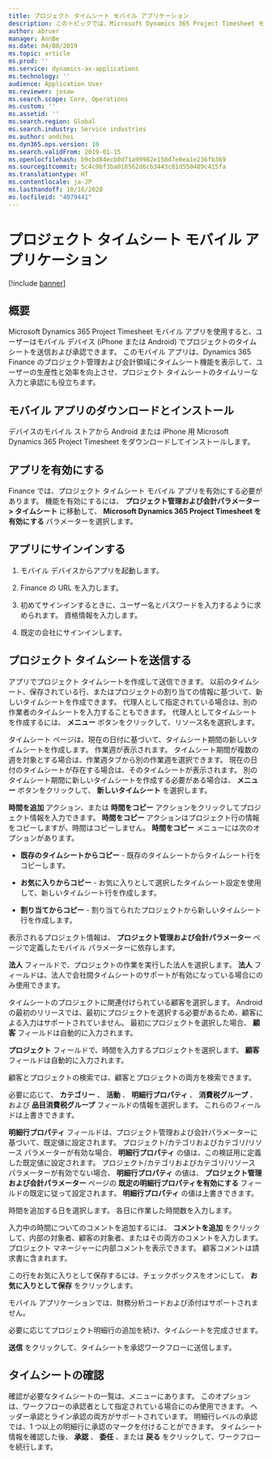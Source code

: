 ```yaml
---
title: プロジェクト タイムシート モバイル アプリケーション
description: このトピックでは、Microsoft Dynamics 365 Project Timesheet モバイル アプリケーションについて説明します。 プロジェクト タイムシート モバイル アプリを使用すると、ユーザーはモバイル デバイスでプロジェクトのタイムシートを送信および承認できます。
author: abruer
manager: AnnBe
ms.date: 04/08/2019
ms.topic: article
ms.prod: ''
ms.service: dynamics-ax-applications
ms.technology: ''
audience: Application User
ms.reviewer: josaw
ms.search.scope: Core, Operations
ms.custom: ''
ms.assetid: ''
ms.search.region: Global
ms.search.industry: Service industries
ms.author: andchoi
ms.dyn365.ops.version: 10
ms.search.validFrom: 2019-01-15
ms.openlocfilehash: b9cbd84ecb0d71a99982e158d7e0ea1e236fb369
ms.sourcegitcommit: 5c4c9bf3ba018562d6cb3443c01d550489c415fa
ms.translationtype: HT
ms.contentlocale: ja-JP
ms.lasthandoff: 10/16/2020
ms.locfileid: "4079441"
---
```

# <a name="project-timesheet-mobile-application"></a>プロジェクト タイムシート モバイル アプリケーション

[!include [banner](../includes/banner.md)]

## <a name="overview"></a>概要

Microsoft Dynamics 365 Project Timesheet モバイル アプリを使用すると、ユーザーはモバイル デバイス (iPhone または Android) でプロジェクトのタイムシートを送信および承認できます。 このモバイル アプリは、Dynamics 365 Finance のプロジェクト管理および会計領域にタイムシート機能を表示して、ユーザーの生産性と効率を向上させ、プロジェクト タイムシートのタイムリーな入力と承認にも役立ちます。

## <a name="download-and-install-the-mobile-app"></a>モバイル アプリのダウンロードとインストール

デバイスのモバイル ストアから Android または iPhone 用 Microsoft Dynamics 365 Project Timesheet をダウンロードしてインストールします。

## <a name="enable-the-app"></a>アプリを有効にする 

Finance では、プロジェクト タイムシート モバイル アプリを有効にする必要があります。 機能を有効にするには、 **プロジェクト管理および会計パラメーター \> タイムシート** に移動して、 **Microsoft Dynamics 365 Project Timesheet を有効にする** パラメーターを選択します。

## <a name="sign-in-to-the-app"></a>アプリにサインインする

1.  モバイル デバイスからアプリを起動します。

2.  Finance の URL を入力します。

3.  初めてサインインするときに、ユーザー名とパスワードを入力するように求められます。 資格情報を入力します。

4.  既定の会社にサインインします。

## <a name="submit-a-project-timesheet"></a>プロジェクト タイムシートを送信する

アプリでプロジェクト タイムシートを作成して送信できます。 以前のタイムシート、保存されている行、またはプロジェクトの割り当ての情報に基づいて、新しいタイムシートを作成できます。 代理人として指定されている場合は、別の作業者のタイムシートを入力することもできます。 代理人としてタイムシートを作成するには、 **メニュー** ボタンをクリックして、リソース名を選択します。

タイムシート ページは、現在の日付に基づいて、タイムシート期間の新しいタイムシートを作成します。 作業週が表示されます。 タイムシート期間が複数の週を対象とする場合は、作業週タブから別の作業週を選択できます。
現在の日付のタイムシートが存在する場合は、そのタイムシートが表示されます。 別のタイムシート期間に新しいタイムシートを作成する必要がある場合は、 **メニュー** ボタンをクリックして、 **新しいタイムシート** を選択します。

**時間を追加** アクション、または **時間をコピー** アクションをクリックしてプロジェクト情報を入力できます。 **時間をコピー** アクションはプロジェクト行の情報をコピーしますが、時間はコピーしません。 **時間をコピー** メニューには次のオプションがあります。

- **既存のタイムシートからコピー** - 既存のタイムシートからタイムシート行をコピーします。

- **お気に入りからコピー** - お気に入りとして選択したタイムシート設定を使用して、新しいタイムシート行を作成します。

- **割り当てからコピー** - 割り当てられたプロジェクトから新しいタイムシート行を作成します。

表示されるプロジェクト情報は、 **プロジェクト管理および会計パラメーター** ページで定義したモバイル パラメーターに依存します。

**法人** フィールドで、プロジェクトの作業を実行した法人を選択します。 **法人** フィールドは、法人で会社間タイムシートのサポートが有効になっている場合にのみ使用できます。

タイムシートのプロジェクトに関連付けられている顧客を選択します。 Android の最初のリリースでは、最初にプロジェクトを選択する必要があるため、顧客による入力はサポートされていません。 最初にプロジェクトを選択した場合、 **顧客** フィールドは自動的に入力されます。

**プロジェクト** フィールドで、時間を入力するプロジェクトを選択します。 **顧客** フィールドは自動的に入力されます。

顧客とプロジェクトの検索では、顧客とプロジェクトの両方を検索できます。

必要に応じて、 **カテゴリー** 、 **活動** 、 **明細行プロパティ** 、 **消費税グループ** 、および **品目消費税グループ** フィールドの情報を選択します。 これらのフィールドは上書きできます。

**明細行プロパティ** フィールドは、プロジェクト管理および会計パラメーターに基づいて、既定値に設定されます。 プロジェクト/カテゴリおよびカテゴリ/リソース パラメーターが有効な場合、 **明細行プロパティ** の値は、この検証用に定義した既定値に設定されます。 プロジェクト/カテゴリおよびカテゴリ/リソース パラメーターが有効でない場合、 **明細行プロパティ** の値は、 **プロジェクト管理および会計パラメーター** ページの **既定の明細行プロパティを有効にする** フィールドの既定に従って設定されます。 **明細行プロパティ** の値は上書きできます。

時間を追加する日を選択します。 各日に作業した時間数を入力します。

入力中の時間についてのコメントを追加するには、 **コメントを追加** をクリックして、内部の対象者、顧客の対象者、またはその両方のコメントを入力します。
プロジェクト マネージャーに内部コメントを表示できます。 顧客コメントは請求書に含まれます。

この行をお気に入りとして保存するには、チェックボックスをオンにして、 **お気に入りとして保存** をクリックします。

モバイル アプリケーションでは、財務分析コードおよび添付はサポートされません。

必要に応じてプロジェクト明細行の追加を続け、タイムシートを完成させます。

**送信** をクリックして、タイムシートを承認ワークフローに送信します。

## <a name="review-timesheets"></a>タイムシートの確認

確認が必要なタイムシートの一覧は、メニューにあります。 このオプションは、ワークフローの承認者として指定されている場合にのみ使用できます。 ヘッダー承認とライン承認の両方がサポートされています。 明細行レベルの承認では、1 つ以上の明細行に承認のマークを付けることができます。 タイムシート情報を確認した後、 **承認** 、 **委任** 、または **戻る** をクリックして、ワークフローを続行します。
